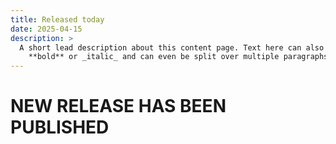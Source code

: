 ```yaml
---
title: Released today
date: 2025-04-15
description: >
  A short lead description about this content page. Text here can also be
    **bold** or _italic_ and can even be split over multiple paragraphs.
---
```


# NEW RELEASE HAS BEEN PUBLISHED
    

